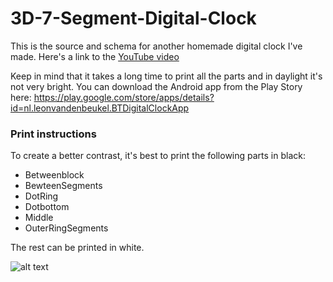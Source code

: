 # 3D-7-Segment-Digital-Clock

This is the source and schema for another homemade digital clock I've made. Here's a link to the [YouTube video](https://youtu.be/QDYH36tWzoY)

Keep in mind that it takes a long time to print all the parts and in daylight it's not very bright.
You can download the Android app from the Play Story here: https://play.google.com/store/apps/details?id=nl.leonvandenbeukel.BTDigitalClockApp

### Print instructions

To create a better contrast, it's best to print the following parts in black:

* Betweenblock
* BewteenSegments
* DotRing
* Dotbottom
* Middle
* OuterRingSegments

The rest can be printed in white.

![alt text](https://github.com/leonvandenbeukel/3D-7-Segment-Digital-Clock/blob/master/Schema.png)
